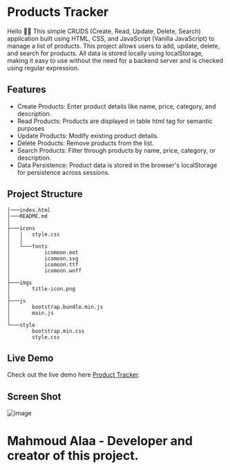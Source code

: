 # Products Tracker
Hello 🙋‍♂
This simple CRUDS (Create, Read, Update, Delete, Search) application built using HTML, CSS, and JavaScript (Vanilla JavaScript) to manage a list of products. This project allows users to add, update, delete, and search for products. All data is stored locally using localStorage, making it easy to use without the need for a backend server and is checked using regular expression.

## Features
- Create Products: Enter product details like name, price, category, and description.
- Read Products: Products are displayed in table html tag for semantic purposes
- Update Products: Modify existing product details.
- Delete Products: Remove products from the list.
- Search Products: Filter through products by name, price, category, or description.
- Data Persistence: Product data is stored in the browser's localStorage for persistence across sessions.

## Project Structure
```
│───index.html
│───README.md
│
├───icons
│   │   style.css
│   │
│   └───fonts
│           icomoon.eot
│           icomoon.svg
│           icomoon.ttf
│           icomoon.woff
│
├───imgs
│       title-icon.png
│
├───js
│       bootstrap.bundle.min.js
│       main.js
│
└───style
        bootstrap.min.css
        style.css
```

## Live Demo
   Check out the live demo here [Product Tracker](https://tinypandacoder.github.io/CRUDS-JavaScript/).

## Screen Shot
![image](https://github.com/user-attachments/assets/e9b9ffdb-7ae4-424a-80b3-a8ab2ed89eba)


# Mahmoud Alaa - Developer and creator of this project.


